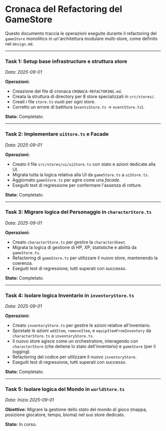 # Cronaca del Refactoring del GameStore

Questo documento traccia le operazioni eseguite durante il refactoring del `gameStore` monolitico in un'architettura modulare multi-store, come definito nel `design.md`.

---

### **Task 1: Setup base infrastructure e struttura store**
*Data: 2025-09-01*

**Operazioni:**
- Creazione del file di cronaca `CRONACA-REFACTORING.md`.
- Creata la struttura di directory per 8 store specializzati in `src/stores/`.
- Creati i file `store.ts` vuoti per ogni store.
- Corretto un errore di battitura (`eventsStore.ts` -> `eventStore.ts`).

**Stato:** Completato.

---

### **Task 2: Implementare `uiStore.ts` e Facade**
*Data: 2025-09-01*

**Operazioni:**
- Creato il file `src/stores/ui/uiStore.ts` con stato e azioni dedicate alla UI.
- Migrata tutta la logica relativa alla UI da `gameStore.ts` a `uiStore.ts`.
- Aggiornato `gameStore.ts` per agire come una *facade*.
- Eseguiti test di regressione per confermare l'assenza di rotture.

**Stato:** Completato.

---

### **Task 3: Migrare logica del Personaggio in `characterStore.ts`**
*Data: 2025-09-01*

**Operazioni:**
- Creato `characterStore.ts` per gestire la `characterSheet`.
- Migrata la logica di gestione di HP, XP, statistiche e abilità da `gameStore.ts`.
- Refactoring di `gameStore.ts` per utilizzare il nuovo store, mantenendo la coerenza.
- Eseguiti test di regressione, tutti superati con successo.

**Stato:** Completato.

---

### **Task 4: Isolare logica Inventario in `inventoryStore.ts`**
*Data: 2025-09-01*

**Operazioni:**
- Creato `inventoryStore.ts` per gestire le azioni relative all'inventario.
- Spostate le azioni `addItem`, `removeItem`, e `equipItemFromInventory` da `characterStore.ts` a `inventoryStore.ts`.
- Il nuovo store agisce come un orchestratore, interagendo con `characterStore` (che detiene lo stato dell'inventario) e `gameStore` (per il logging).
- Refactoring del codice per utilizzare il nuovo `inventoryStore`.
- Eseguiti test di regressione, tutti superati con successo.

**Stato:** Completato.

---

### **Task 5: Isolare logica del Mondo in `worldStore.ts`**
*Data: Inizio 2025-09-01*

**Obiettivo:** Migrare la gestione dello stato del mondo di gioco (mappa, posizione giocatore, tempo, bioma) nel suo store dedicato.

**Stato:** In corso.
